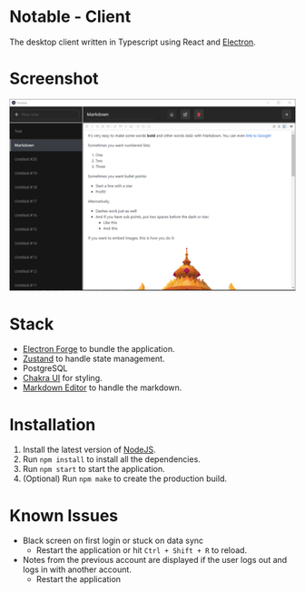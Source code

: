 # Notable - Client

The desktop client written in Typescript using React and [Electron](https://www.electronjs.org/).

# Screenshot

<img src="./images/window.png">

# Stack

- [Electron Forge](https://www.electronforge.io/) to bundle the application.
- [Zustand](https://github.com/pmndrs/zustand) to handle state management.
- PostgreSQL
- [Chakra UI](https://chakra-ui.com/) for styling.
- [Markdown Editor](https://github.com/uiwjs/react-md-editor) to handle the markdown.

# Installation

1. Install the latest version of [NodeJS](https://nodejs.org/en/).
2. Run `npm install` to install all the dependencies.
3. Run `npm start` to start the application.
4. (Optional) Run `npm make` to create the production build.

# Known Issues

- Black screen on first login or stuck on data sync
  - Restart the application or hit `Ctrl + Shift + R` to reload.
- Notes from the previous account are displayed if the user logs out and logs in with another account.
  - Restart the application
